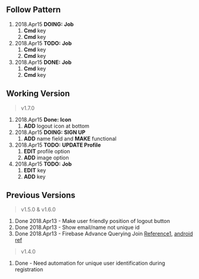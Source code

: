 Follow Pattern
--------------
1. 2018.Apr15 **DOING:** **Job**
   1. **Cmd** key
   2. **Cmd** key
2. 2018.Apr15 **TODO:** **Job**
   1. **Cmd** key
   2. **Cmd** key
3. 2018.Apr15 **DONE:** **Job**
   1. **Cmd** key
   2. **Cmd** key

Working Version
---------------
> v1.7.0
1. 2018.Apr15 **Done:** **Icon**
   1. **ADD** logout icon at bottom
1. 2018.Apr15 **DOING:** **SIGN UP**
   1. **ADD** name field and **MAKE** functional 
2. 2018.Apr15 **TODO:** **UPDATE Profile**
   1. **EDIT** profile option
   2. **ADD** image option
3. 2018.Apr15 **TODO:** **Job**
   1. **EDIT** key
   2. **ADD** key

Previous Versions
-----------------
> v1.5.0 & v1.6.0
1. Done 2018.Apr13 - Make user friendly position of logout button
2. Done 2018.Apr13 - Show email/name not unique id
3. Done 2018.Apr13 - Firebase Advance Querying Join [Reference1](https://dzone.com/articles/firebase-advance-querying-join-reference), [android ref](https://stackoverflow.com/questions/41135658/how-to-perform-join-query-in-firebase)

> v1.4.0 
1. Done - Need automation for unique user identification during registration